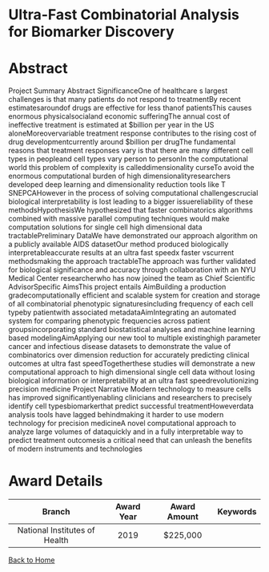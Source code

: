 
Ultra-Fast Combinatorial Analysis for Biomarker Discovery
=========================================================

# Abstract


Project Summary Abstract SignificanceOne of healthcare s largest challenges is that many patients do not respond to treatmentBy recent estimatesaroundof drugs are effective for less thanof patientsThis causes enormous physicalsocialand economic sufferingThe annual cost of ineffective treatment is estimated at $billion per year in the US aloneMoreovervariable treatment response contributes to the rising cost of drug developmentcurrently around $billion per drugThe fundamental reasons that treatment responses vary is that there are many different cell types in peopleand cell types vary person to personIn the computational world this problem of complexity is calleddimensionality curseTo avoid the enormous computational burden of high dimensionalityresearchers developed deep learning and dimensionality reduction tools like T SNEPCAHowever in the process of solving computational challengescrucial biological interpretability is lost leading to a bigger issuereliability of these methodsHypothesisWe hypothesized that faster combinatorics algorithms combined with massive parallel computing techniques would make computation solutions for single cell high dimensional data tractablePreliminary DataWe have demonstrated our approach algorithm on a publicly available AIDS datasetOur method produced biologically interpretableaccurate results at an ultra fast speedx faster vscurrent methodsmaking the approach tractableThe approach was further validated for biological significance and accuracy through collaboration with an NYU Medical Center researcherwho has now joined the team as Chief Scientific AdvisorSpecific AimsThis project entails AimBuilding a production gradecomputationally efficient and scalable system for creation and storage of all combinatorial phenotypic signaturesincluding frequency of each cell typeby patientwith associated metadataAimIntegrating an automated system for comparing phenotypic frequencies across patient groupsincorporating standard biostatistical analyses and machine learning based modelingAimApplying our new tool to multiple existinghigh parameter cancer and infectious disease datasets to demonstrate the value of combinatorics over dimension reduction for accurately predicting clinical outcomes at ultra fast speedTogetherthese studies will demonstrate a new computational approach to high dimensional single cell data without losing biological information or interpretability at an ultra fast speedrevolutionizing precision medicine Project Narrative Modern technology to measure cells has improved significantlyenabling clinicians and researchers to precisely identify cell typesbiomarkerthat predict successful treatmentHoweverdata analysis tools have lagged behindmaking it harder to use modern technology for precision medicineA novel computational approach to analyze large volumes of dataquickly and in a fully interpretable way to predict treatment outcomesis a critical need that can unleash the benefits of modern instruments and technologies  

# Award Details

|Branch|Award Year|Award Amount|Keywords|
| :---: | :---: | :---: | :---: |
|National Institutes of Health|2019|$225,000||
  
  


[Back to Home](https://github.com/chrischow/dod_sbir_awards/JH/#2441)